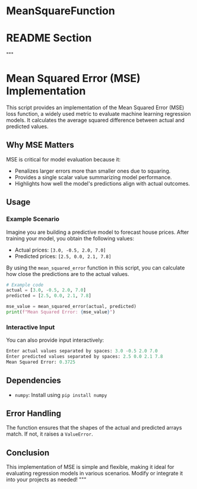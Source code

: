 # MeanSquareFunction

# README Section
"""
# Mean Squared Error (MSE) Implementation

This script provides an implementation of the Mean Squared Error (MSE) loss function, a widely used metric to evaluate machine learning regression models. It calculates the average squared difference between actual and predicted values.

## Why MSE Matters
MSE is critical for model evaluation because it:
- Penalizes larger errors more than smaller ones due to squaring.
- Provides a single scalar value summarizing model performance.
- Highlights how well the model's predictions align with actual outcomes.

## Usage
### Example Scenario
Imagine you are building a predictive model to forecast house prices. After training your model, you obtain the following values:

- Actual prices: `[3.0, -0.5, 2.0, 7.0]`
- Predicted prices: `[2.5, 0.0, 2.1, 7.8]`

By using the `mean_squared_error` function in this script, you can calculate how close the predictions are to the actual values.

```python
# Example code
actual = [3.0, -0.5, 2.0, 7.0]
predicted = [2.5, 0.0, 2.1, 7.8]

mse_value = mean_squared_error(actual, predicted)
print(f"Mean Squared Error: {mse_value}")
```

### Interactive Input
You can also provide input interactively:

```python
Enter actual values separated by spaces: 3.0 -0.5 2.0 7.0
Enter predicted values separated by spaces: 2.5 0.0 2.1 7.8
Mean Squared Error: 0.3725
```

## Dependencies
- `numpy`: Install using `pip install numpy`

## Error Handling
The function ensures that the shapes of the actual and predicted arrays match. If not, it raises a `ValueError`.

## Conclusion
This implementation of MSE is simple and flexible, making it ideal for evaluating regression models in various scenarios. Modify or integrate it into your projects as needed!
"""

